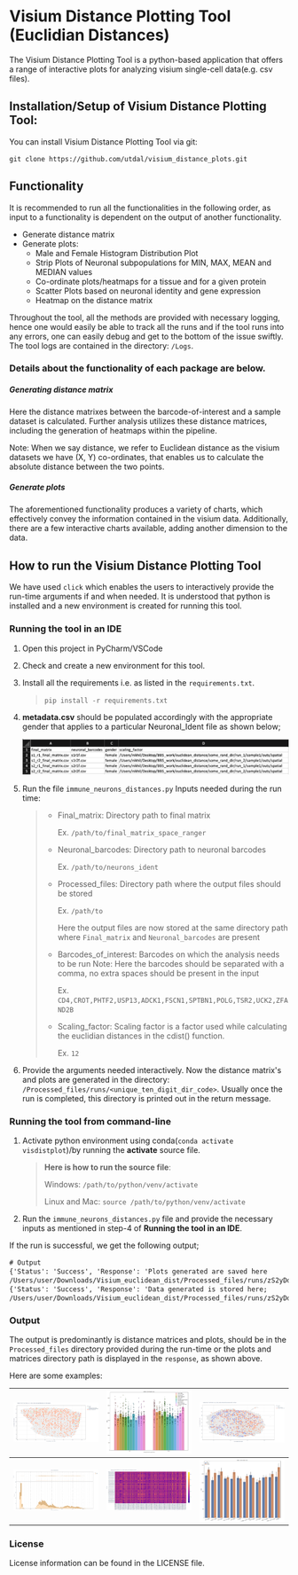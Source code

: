 # Visium Distance Plotting Tool (Euclidian Distances)

The Visium Distance Plotting Tool is a python-based application that offers a range of interactive plots for analyzing visium single-cell data(e.g. csv files).

## Installation/Setup of Visium Distance Plotting Tool:
You can install Visium Distance Plotting Tool via git:
```
git clone https://github.com/utdal/visium_distance_plots.git
```


## Functionality
It is recommended to run all the functionalities in the following order, as input to a functionality is dependent on the output of another functionality.
- Generate distance matrix
- Generate plots:
  - Male and Female Histogram Distribution Plot
  - Strip Plots of Neuronal subpopulations for MIN, MAX, MEAN and MEDIAN values
  - Co-ordinate plots/heatmaps for a tissue and for a given protein
  - Scatter Plots based on neuronal identity and gene expression
  - Heatmap on the distance matrix

Throughout the tool, all the methods are provided with necessary logging, hence one would easily be able to track all the runs and if the tool runs into any errors, one can easily debug and get to the bottom of the issue swiftly. The tool logs are contained in the directory: `/Logs`.


### Details about the functionality of each package are below.
##### Generating distance matrix
Here the distance matrixes between the barcode-of-interest and a sample dataset is calculated. Further analysis utilizes these distance matrices, including the generation of heatmaps within the pipeline.

Note: When we say distance, we refer to Euclidean distance as the visium datasets we have (X, Y) co-ordinates, that enables us to calculate the absolute distance between the two points.

##### Generate plots
The aforementioned functionality produces a variety of charts, which effectively convey the information contained in the visium data. Additionally, there are a few interactive charts available, adding another dimension to the data.

## How to run the Visium Distance Plotting Tool
We have used `click` which enables the users to interactively provide the run-time arguments if and when needed. It is understood that python is installed and a new environment is created for running this tool.


### Running the tool in an IDE
1. Open this project in PyCharm/VSCode
2. Check and create a new environment for this tool.
3. Install all the requirements i.e. as listed in the `requirements.txt`.
   > `pip install -r requirements.txt`

4. **metadata.csv** should be populated accordingly with the appropriate gender that applies to a particular Neuronal_Ident file as shown below;

   ![metadata file](misc/metadata.png)

5. Run the file `immune_neurons_distances.py`
   Inputs needed during the run time:
   > - Final_matrix: Directory path to final matrix
   > 
   >   Ex. `/path/to/final_matrix_space_ranger`
   > - Neuronal_barcodes: Directory path to neuronal barcodes
   > 
   >   Ex. `/path/to/neurons_ident`
   > - Processed_files: Directory path where the output files should be stored
   > 
   >   Ex. `/path/to`
   >
   >   Here the output files are now stored at the same directory path where `Final_matrix` and `Neuronal_barcodes` are present 
   > - Barcodes_of_interest: Barcodes on which the analysis needs to be run
   >   Note: Here the barcodes should be separated with a comma, no extra spaces should be present in the input
   > 
   >   Ex. `CD4,CROT,PHTF2,USP13,ADCK1,FSCN1,SPTBN1,POLG,TSR2,UCK2,ZFAND2B`
   > - Scaling_factor: Scaling factor is a factor used while calculating the euclidian distances in the cdist() function.
   > 
   >   Ex. `12`
6. Provide the arguments needed interactively. Now the distance matrix's and plots are generated in the directory: `/Processed_files/runs/<unique_ten_digit_dir_code>`. Usually once the run is completed, this directory is printed out in the return message.

### Running the tool from command-line
1. Activate python environment using conda(`conda activate visdistplot`)/by running the **activate** source file.
    > **Here is how to run the source file**:
    >
    > Windows: `/path/to/python/venv/activate`
    >
    > Linux and Mac: `source /path/to/python/venv/activate`

2. Run the `immune_neurons_distances.py` file and provide the necessary inputs as mentioned in step-4 of **Running the tool in an IDE**.

If the run is successful, we get the following output;
```
# Output
{'Status': 'Success', 'Response': 'Plots generated are saved here /Users/user/Downloads/Visium_euclidean_dist/Processed_files/runs/zS2yDdHswx/Plots.'}
{'Status': 'Success', 'Response': 'Data generated is stored here; /Users/user/Downloads/Visium_euclidean_dist/Processed_files/runs/zS2yDdHswx'}
```

### Output
The output is predominantly is distance matrices and plots, should be in the `Processed_files` directory provided during 
the run-time or the plots and matrices directory path is displayed in the `response`, as shown above.

Here are some examples:

| ![Plot 1](misc/barcode_indentity_and_neur_identity.PNG) | ![Plot 2](misc/strip_plot.PNG) | ![Plot 3](misc/barcode_indeity.PNG) |
| --- |--------------------------------| --- |
| ![Plot 4](misc/male_vs_female_histogram.PNG) | ![Plot 5](misc/heatmap.PNG)    | ![Plot 6](misc/mean_bar_plot.PNG) |


### License
License information can be found in the LICENSE file.
